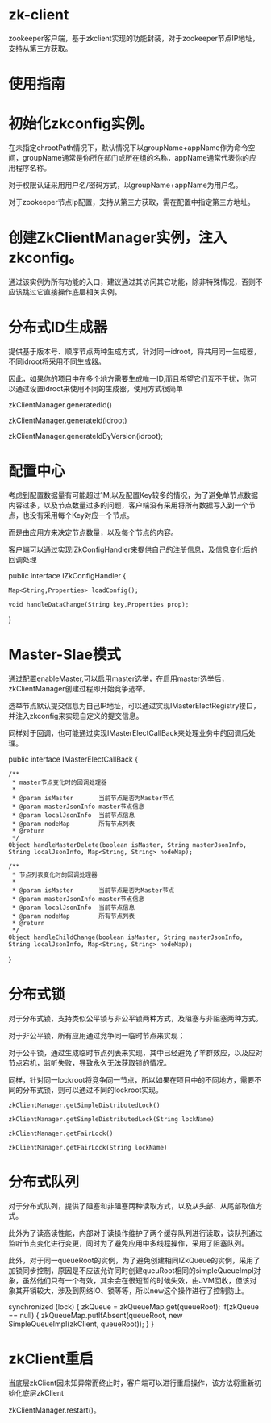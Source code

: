 # zk-client
zookeeper客户端，基于zkclient实现的功能封装，对于zookeeper节点IP地址，支持从第三方获取。

# 使用指南

# 初始化zkconfig实例。
在未指定chrootPath情况下，默认情况下以groupName+appName作为命令空间，groupName通常是你所在部门或所在组的名称，appName通常代表你的应用程序名称。

 对于权限认证采用用户名/密码方式，以groupName+appName为用户名。

 对于zookeeper节点Ip配置，支持从第三方获取，需在配置中指定第三方地址。

# 创建ZkClientManager实例，注入zkconfig。
通过该实例为所有功能的入口，建议通过其访问其它功能，除非特殊情况，否则不应该跳过它直接操作底层相关实例。

# 分布式ID生成器
提供基于版本号、顺序节点两种生成方式，针对同一idroot，将共用同一生成器，不同idroot将采用不同生成器。

因此，如果你的项目中在多个地方需要生成唯一ID,而且希望它们互不干扰，你可以通过设置idroot来使用不同的生成器。使用方式很简单

  zkClientManager.generatedId()
  
  zkClientManager.generateId(idroot)
  
  zkClientManager.generateIdByVersion(idroot);
  

# 配置中心
考虑到配置数据量有可能超过1M,以及配置Key较多的情况，为了避免单节点数据内容过多，以及节点数量过多的问题，客户端没有采用将所有数据写入到一个节点，也没有采用每个Key对应一个节点。

而是由应用方来决定节点数量，以及每个节点的内容。

客户端可以通过实现IZkConfigHandler来提供自己的注册信息，及信息变化后的回调处理

public interface IZkConfigHandler {
	
	Map<String,Properties> loadConfig();
	
	void handleDataChange(String key,Properties prop);
}


# Master-Slae模式
通过配置enableMaster,可以启用master选举，在启用master选举后，zkClientManager创建过程即开始竞争选举。

选举节点默认提交信息为自己IP地址，可以通过实现IMasterElectRegistry接口，并注入zkconfig来实现自定义的提交信息。

同样对于回调，也可能通过实现IMasterElectCallBack来处理业务中的回调后处理。

public interface IMasterElectCallBack {

	/**
	 * master节点变化时的回调处理器
	 * 
	 * @param isMaster       当前节点是否为Master节点
	 * @param masterJsonInfo master节点信息
	 * @param localJsonInfo  当前节点信息
	 * @param nodeMap        所有节点列表
	 * @return
	 */
	Object handleMasterDelete(boolean isMaster, String masterJsonInfo, String localJsonInfo, Map<String, String> nodeMap);

	/**
	 * 节点列表变化时的回调处理器
	 * 
	 * @param isMaster       当前节点是否为Master节点
	 * @param masterJsonInfo master节点信息
	 * @param localJsonInfo  当前节点信息
	 * @param nodeMap        所有节点列表
	 * @return
	 */
	Object handleChildChange(boolean isMaster, String masterJsonInfo, String localJsonInfo, Map<String, String> nodeMap);
}


# 分布式锁
对于分布式锁，支持类似公平锁与非公平锁两种方式，及阻塞与非阻塞两种方式。

对于非公平锁，所有应用通过竞争同一临时节点来实现；

对于公平锁，通过生成临时节点列表来实现，其中已经避免了羊群效应，以及应对节点宕机，监听失败，导致永久无法获取锁的情况。

同样，针对同一lockroot将竞争同一节点，所以如果在项目中的不同地方，需要不同的分布式锁，则可以通过不同的lockroot实现。


    zkClientManager.getSimpleDistributedLock()
    
    zkClientManager.getSimpleDistributedLock(String lockName)
    
    zkClientManager.getFairLock()
    
    zkClientManager.getFairLock(String lockName)
    

# 分布式队列
对于分布式队列，提供了阻塞和非阻塞两种读取方式，以及从头部、从尾部取值方式。

此外为了读高读性能，内部对于读操作维护了两个缓存队列进行读取，该队列通过监听节点变化进行变更，同时为了避免应用中多线程操作，采用了阻塞队列。

  此外，对于同一queueRoot的实例，为了避免创建相同IZkQueue的实例，采用了加锁同步控制，原因是不应该允许同时创建queuRoot相同的simpleQueueImpl对象，虽然他们只有一个有效，其余会在很短暂的时候失效，由JVM回收，但该对象其开销较大，涉及到网络IO、锁等等，所以new这个操作进行了控制防止。
  
  synchronized (lock) { 
			 zkQueue = zkQueueMap.get(queueRoot);
			 if(zkQueue == null) {
				 zkQueueMap.putIfAbsent(queueRoot, new SimpleQueueImpl(zkClient, queueRoot));
			 }
		}
  
# zkClient重启
当底层zkClient因未知异常而终止时，客户端可以进行重启操作，该方法将重新初始化底层zkClient

zkClientManager.restart()。


